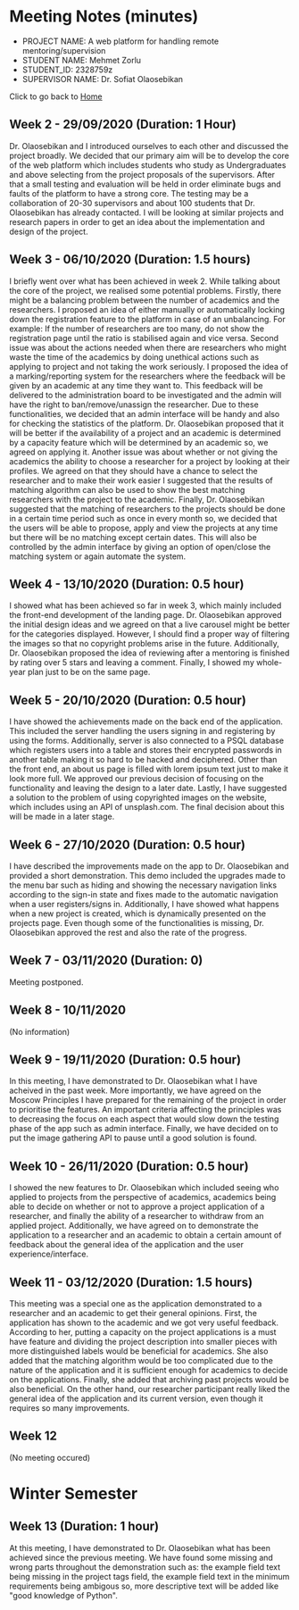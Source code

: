 # Meeting Notes (minutes)

* PROJECT NAME: A web platform for handling remote mentoring/supervision
* STUDENT NAME: Mehmet Zorlu
* STUDENT_ID: 2328759z
* SUPERVISOR NAME: Dr. Sofiat Olaosebikan 

Click to go back to [Home](https://github.com/MehmetZorlu07/remote-mentoring)

## Week 2 - 29/09/2020 (Duration: 1 Hour)
Dr. Olaosebikan and I introduced ourselves to each other and discussed the project broadly. We decided that our primary aim will be to develop the core of the web platform which includes students who study as Undergraduates and above selecting from the project proposals of the supervisors. After that a small testing and evaluation will be held in order eliminate bugs and faults of the platform to have a strong core. The testing may be a collaboration of 20-30 supervisors and about 100 students that Dr. Olaosebikan has already contacted. I will be looking at similar projects and research papers in order to get an idea about the implementation and design of the project. 

## Week 3 - 06/10/2020 (Duration: 1.5 hours)
I briefly went over what has been achieved in week 2. While talking about the core of the project, we realised some potential problems. Firstly, there might be a balancing problem between the number of academics and the researchers. I proposed an idea of either manually or automatically locking down the registration feature to the platform in case of an unbalancing. For example: If the number of researchers are too many, do not show the registration page until the ratio is stabilised again and vice versa. Second issue was about the actions needed when there are researchers who might waste the time of the academics by doing unethical actions such as applying to project and not taking the work seriously. I proposed the idea of a marking/reporting system for the researchers where the feedback will be given by an academic at any time they want to. This feedback will be delivered to the administration board to be investigated and the admin will have the right to ban/remove/unassign the researcher. Due to these functionalities, we decided that an admin interface will be handy and also for checking the statistics of the platform. Dr. Olaosebikan proposed that it will be better if the availability of a project and an academic is determined by a capacity feature which will be determined by an academic so, we agreed on applying it. Another issue was about whether or not giving the academics the ability to choose a researcher for a project by looking at their profiles. We agreed on that they should have a chance to select the researcher and to make their work easier I suggested that the results of matching algorithm can also be used to show the best matching researchers with the project to the academic. Finally, Dr. Olaosebikan suggested that the matching of researchers to the projects should be done in a certain time period such as once in every month so, we decided that the users will be able to propose, apply and view the projects at any time but there will be no matching except certain dates. This will also be controlled by the admin interface by giving an option of open/close the matching system or again automate the system. 

## Week 4 - 13/10/2020 (Duration: 0.5 hour)
I showed what has been achieved so far in week 3, which mainly included the front-end development of the landing page. Dr. Olaosebikan approved the initial design ideas and we agreed on that a live carousel might be better for the categories displayed. However, I should find a proper way of filtering the images so that no copyright problems arise in the future. Additionally, Dr. Olaosebikan proposed the idea of reviewing after a mentoring is finished by rating over 5 stars and leaving a comment. Finally, I showed my whole-year plan just to be on the same page. 

## Week 5 - 20/10/2020 (Duration: 0.5 hour)
I have showed the achievements made on the back end of the application. This included the server handling the users signing in and registering by using the forms. Additionally, server is also connected to a PSQL database which registers users into a table and stores their encrypted passwords in another table making it so hard to be hacked and deciphered. Other than the front end, an about us page is filled with lorem ipsum text just to make it look more full. We approved our previous decision of focusing on the functionality and leaving the design to a later date. Lastly, I have suggested a solution to the problem of using copyrighted images on the website, which includes using an API of unsplash.com. The final decision about this will be made in a later stage. 

## Week 6 - 27/10/2020 (Duration: 0.5 hour)
I have described the improvements made on the app to Dr. Olaosebikan and provided a short demonstration. This demo included the upgrades made to the menu bar such as hiding and showing the necessary navigation links according to the sign-in state and fixes made to the automatic navigation when a user registers/signs in. Additionally, I have showed what happens when a new project is created, which is dynamically presented on the projects page. Even though some of the functionalities is missing, Dr. Olaosebikan approved the rest and also the rate of the progress. 

## Week 7 - 03/11/2020 (Duration: 0)
Meeting postponed. 


## Week 8 - 10/11/2020
(No information)


## Week 9 - 19/11/2020 (Duration: 0.5 hour)
In this meeting, I have demonstrated to Dr. Olaosebikan what I have acheived in the past week. More importantly, we have agreed on the Moscow Principles I have prepared for the remaining of the project in order to prioritise the features. An important criteria affecting the principles was to decreasing the focus on each aspect that would slow down the testing phase of the app such as admin interface. Finally, we have decided on to put the image gathering API to pause until a good solution is found. 


## Week 10 - 26/11/2020 (Duration: 0.5 hour)
I showed the new features to Dr. Olaosebikan which included seeing who applied to projects from the perspective of academics, academics being able to decide on whether or not to approve a project application of a researcher, and finally the ability of a researcher to withdraw from an applied project. Additionally, we have agreed on to demonstrate the application to a researcher and an academic to obtain a certain amount of feedback about the general idea of the application and the user experience/interface. 

## Week 11 - 03/12/2020 (Duration: 1.5 hours)
This meeting was a special one as the application demonstrated to a researcher and an academic to get their general opinions. First, the application has shown to the academic and we got very useful feedback. According to her, putting a capacity on the project applications is a must have feature and dividing the project description into smaller pieces with more distinguished labels would be beneficial for academics. She also added that the matching algorithm would be too complicated due to the nature of the application and it is sufficient enough for academics to decide on the applications. Finally, she added that archiving past projects would be also beneficial. On the other hand, our researcher participant really liked the general idea of the application and its current version, even though it requires so many improvements. 

## Week 12 
(No meeting occured)

# Winter Semester

## Week 13 (Duration: 1 hour) 
At this meeting, I have demonstrated to Dr. Olaosebikan what has been achieved since the previous meeting. We have found some missing and wrong parts throughout the demonstration such as: the example field text being missing in the project tags field, the example field text in the minimum requirements being ambigous so, more descriptive text will be added like "good knowledge of Python". 

